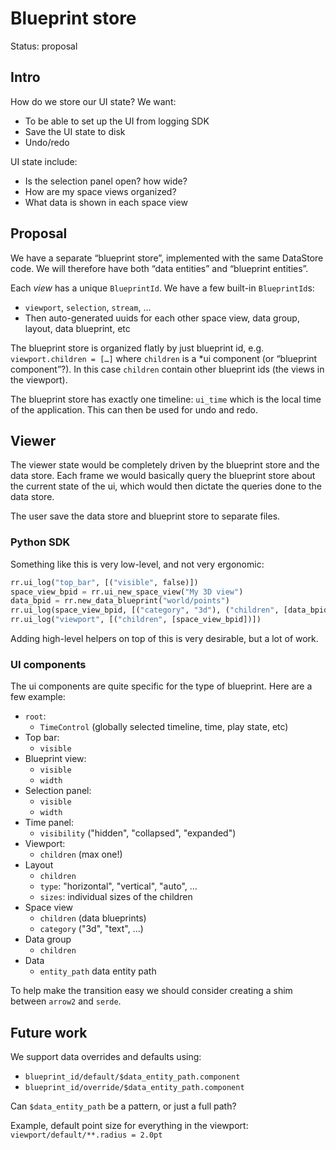 # Blueprint store
Status: proposal

## Intro
How do we store our UI state? We want:

- To be able to set up the UI from logging SDK
- Save the UI state to disk
- Undo/redo

UI state include:

- Is the selection panel open? how wide?
- How are my space views organized?
- What data is shown in each space view

## Proposal

We have a separate “blueprint store”, implemented with the same DataStore code. We will therefore have both “data entities” and “blueprint entities”.

Each *view* has a unique `BlueprintId`. We have a few built-in `BlueprintId`s:

- `viewport`, `selection`, `stream`, …
- Then auto-generated uuids for each other space view, data group, layout, data blueprint, etc

The blueprint store is organized flatly by just blueprint id, e.g. `viewport.children = […]` where `children` is a *ui component (or “blueprint component”?). In this case `children` contain other blueprint ids (the views in the viewport).

The blueprint store has exactly one timeline: `ui_time` which is the local time of the application. This can then be used for undo and redo.

## Viewer
The viewer state would be completely driven by the blueprint store and the data store. Each frame we would basically query the blueprint store about the current state of the ui, which would then dictate the queries done to the data store.

The user save the data store and blueprint store to separate files.

### Python SDK
Something like this is very low-level, and not very ergonomic:

```py
rr.ui_log("top_bar", [("visible", false)])
space_view_bpid = rr.ui_new_space_view("My 3D view")
data_bpid = rr.new_data_blueprint("world/points")
rr.ui_log(space_view_bpid, [("category", "3d"), ("children", [data_bpid])])
rr.ui_log("viewport", [("children", [space_view_bpid])])
```

Adding high-level helpers on top of this is very desirable, but a lot of work.


### UI components
The ui components are quite specific for the type of blueprint. Here are a few example:

* `root`:
    * `TimeControl` (globally selected timeline, time, play state, etc)
* Top bar:
    * `visible`
* Blueprint view:
    * `visible`
    * `width`
* Selection panel:
    * `visible`
    * `width`
* Time panel:
    * `visibility` ("hidden", "collapsed", "expanded")
* Viewport:
    * `children` (max one!)
* Layout
    * `children`
    * `type`: "horizontal", "vertical", "auto", …
    * `sizes`: individual sizes of the children
* Space view
    * `children` (data blueprints)
    * `category` ("3d", "text", …)
* Data group
    * `children`
* Data
    * `entity_path` data entity path

To help make the transition easy we should consider creating a shim between `arrow2` and `serde`.


## Future work
We support data overrides and defaults using:

* `blueprint_id/default/$data_entity_path.component`
* `blueprint_id/override/$data_entity_path.component`

Can `$data_entity_path` be a pattern, or just a full path?

Example, default point size for everything in the viewport: `viewport/default/**.radius = 2.0pt`
